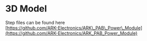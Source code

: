 # 3D Model

Step files can be found here\
[https://github.com/ARK-Electronics/ARK\_PAB\_Power\_Module](https://github.com/ARK-Electronics/ARK_PAB_Power_Module)
